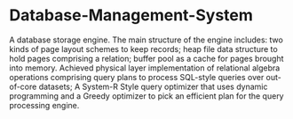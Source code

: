 # Database-Management-System

A database storage engine. The main structure of the engine includes: two kinds of page layout schemes to keep records; heap file data structure to hold pages comprising a relation; buffer pool as a cache for pages brought into memory.
Achieved physical layer implementation of relational algebra operations comprising query plans to process SQL-style queries over out-of-core datasets;
A System-R Style query optimizer that uses dynamic programming and a Greedy optimizer to pick an efficient plan for the query processing engine.

